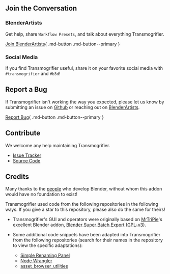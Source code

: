 ## Join the Conversation
### BlenderArtists
Get help, share `Workflow Presets`, and talk about everything Transmogrifier.

[Join BlenderArtists](https://blenderartists.org/t/transmogrifier-free-3d-batch-converter-addon/1475060){ .md-button .md-button--primary }

### Social Media
If you find Transmogrifier useful, share it on your favorite social media with `#transmogrifier` and `#b3d`!

## Report a Bug
If Transmogrifier isn't working the way you expected, please let us know by submitting an issue on [Github](https://github.com/SapwoodStudio/Transmogrifier/issues) or reaching out on [BlenderArtists](https://blenderartists.org/t/transmogrifier-free-3d-batch-converter-addon/1475060).

[Report Bug](https://github.com/SapwoodStudio/Transmogrifier/issues){ .md-button .md-button--primary }

## Contribute
We welcome any help maintaining Transmogrifier.  

- [Issue Tracker](https://github.com/SapwoodStudio/Transmogrifier/issues)
- [Source Code](https://github.com/SapwoodStudio/Transmogrifier/)

## Credits

Many thanks to the [people](https://www.blender.org/about/people/) who develop Blender, without whom this addon would have no foundation to exist!

Transmogrifier used code from the following repositories in the following ways. If you give a star to this repository, please also do the same for theirs!

- Transmogrifier's GUI and operators were originally based on [MrTriPie](https://github.com/mrtripie)'s excellent Blender addon, [Blender Super Batch Export](https://github.com/mrtripie/Blender-Super-Batch-Export) ([GPL-v3](https://www.blender.org/support/faq/#using-blender-8)). 

- Some additional code snippets have been adapted into Transmogrifier from the following repositories (search for their names in the repository to view the specific adaptations):

    - [Simple Renaming Panel](https://github.com/Weisl/simple_renaming_panel/)
    - [Node Wrangler](https://docs.blender.org/manual/en/latest/addons/node/node_wrangler.html)
    - [asset_browser_utilities](https://github.com/Gorgious56/asset_browser_utilities)
